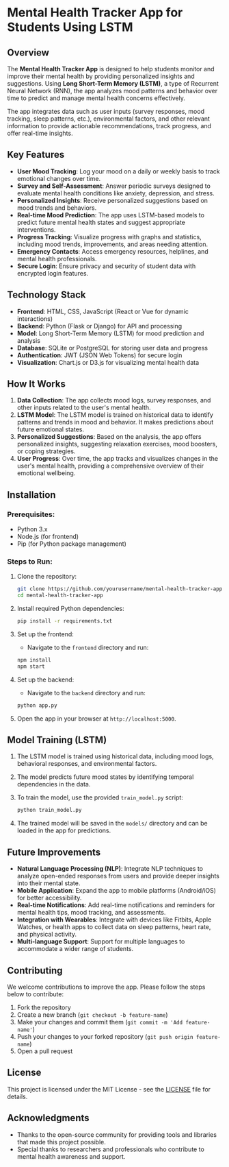 # Mental Health Tracker App for Students Using LSTM

## Overview

The **Mental Health Tracker App** is designed to help students monitor and improve their mental health by providing personalized insights and suggestions. Using **Long Short-Term Memory (LSTM)**, a type of Recurrent Neural Network (RNN), the app analyzes mood patterns and behavior over time to predict and manage mental health concerns effectively.

The app integrates data such as user inputs (survey responses, mood tracking, sleep patterns, etc.), environmental factors, and other relevant information to provide actionable recommendations, track progress, and offer real-time insights.

## Key Features
- **User Mood Tracking**: Log your mood on a daily or weekly basis to track emotional changes over time.
- **Survey and Self-Assessment**: Answer periodic surveys designed to evaluate mental health conditions like anxiety, depression, and stress.
- **Personalized Insights**: Receive personalized suggestions based on mood trends and behaviors.
- **Real-time Mood Prediction**: The app uses LSTM-based models to predict future mental health states and suggest appropriate interventions.
- **Progress Tracking**: Visualize progress with graphs and statistics, including mood trends, improvements, and areas needing attention.
- **Emergency Contacts**: Access emergency resources, helplines, and mental health professionals.
- **Secure Login**: Ensure privacy and security of student data with encrypted login features.

## Technology Stack
- **Frontend**: HTML, CSS, JavaScript (React or Vue for dynamic interactions)
- **Backend**: Python (Flask or Django) for API and processing
- **Model**: Long Short-Term Memory (LSTM) for mood prediction and analysis
- **Database**: SQLite or PostgreSQL for storing user data and progress
- **Authentication**: JWT (JSON Web Tokens) for secure login
- **Visualization**: Chart.js or D3.js for visualizing mental health data

## How It Works
1. **Data Collection**: The app collects mood logs, survey responses, and other inputs related to the user's mental health.
2. **LSTM Model**: The LSTM model is trained on historical data to identify patterns and trends in mood and behavior. It makes predictions about future emotional states.
3. **Personalized Suggestions**: Based on the analysis, the app offers personalized insights, suggesting relaxation exercises, mood boosters, or coping strategies.
4. **User Progress**: Over time, the app tracks and visualizes changes in the user's mental health, providing a comprehensive overview of their emotional wellbeing.

## Installation

### Prerequisites:
- Python 3.x
- Node.js (for frontend)
- Pip (for Python package management)

### Steps to Run:

1. Clone the repository:
   ```bash
   git clone https://github.com/yourusername/mental-health-tracker-app.git
   cd mental-health-tracker-app
   ```

2. Install required Python dependencies:
   ```bash
   pip install -r requirements.txt
   ```

3. Set up the frontend:
   - Navigate to the `frontend` directory and run:
   ```bash
   npm install
   npm start
   ```

4. Set up the backend:
   - Navigate to the `backend` directory and run:
   ```bash
   python app.py
   ```

5. Open the app in your browser at `http://localhost:5000`.

## Model Training (LSTM)

1. The LSTM model is trained using historical data, including mood logs, behavioral responses, and environmental factors.
2. The model predicts future mood states by identifying temporal dependencies in the data.
3. To train the model, use the provided `train_model.py` script:
   ```bash
   python train_model.py
   ```

4. The trained model will be saved in the `models/` directory and can be loaded in the app for predictions.

## Future Improvements
- **Natural Language Processing (NLP)**: Integrate NLP techniques to analyze open-ended responses from users and provide deeper insights into their mental state.
- **Mobile Application**: Expand the app to mobile platforms (Android/iOS) for better accessibility.
- **Real-time Notifications**: Add real-time notifications and reminders for mental health tips, mood tracking, and assessments.
- **Integration with Wearables**: Integrate with devices like Fitbits, Apple Watches, or health apps to collect data on sleep patterns, heart rate, and physical activity.
- **Multi-language Support**: Support for multiple languages to accommodate a wider range of students.

## Contributing

We welcome contributions to improve the app. Please follow the steps below to contribute:

1. Fork the repository
2. Create a new branch (`git checkout -b feature-name`)
3. Make your changes and commit them (`git commit -m 'Add feature-name'`)
4. Push your changes to your forked repository (`git push origin feature-name`)
5. Open a pull request

## License

This project is licensed under the MIT License - see the [LICENSE](LICENSE) file for details.

## Acknowledgments
- Thanks to the open-source community for providing tools and libraries that made this project possible.
- Special thanks to researchers and professionals who contribute to mental health awareness and support.
